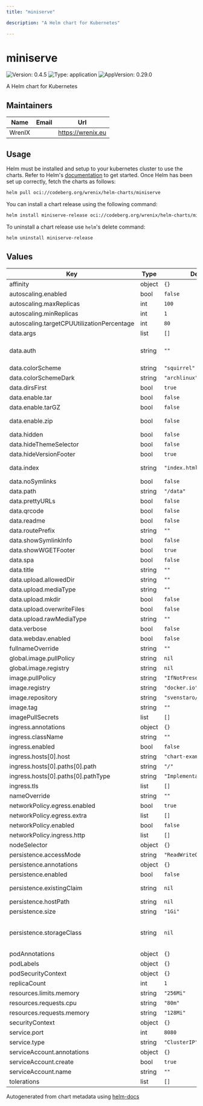 ```yaml
---
title: "miniserve"

description: "A Helm chart for Kubernetes"

---
```


# miniserve

![Version: 0.4.5](https://img.shields.io/badge/Version-0.4.5-informational?style=flat-square) ![Type: application](https://img.shields.io/badge/Type-application-informational?style=flat-square) ![AppVersion: 0.29.0](https://img.shields.io/badge/AppVersion-0.29.0-informational?style=flat-square)

A Helm chart for Kubernetes

## Maintainers

| Name | Email | Url |
| ---- | ------ | --- |
| WrenIX |  | <https://wrenix.eu> |

## Usage

Helm must be installed and setup to your kubernetes cluster to use the charts.
Refer to Helm's [documentation](https://helm.sh/docs) to get started.
Once Helm has been set up correctly, fetch the charts as follows:

```bash
helm pull oci://codeberg.org/wrenix/helm-charts/miniserve
```

You can install a chart release using the following command:

```bash
helm install miniserve-release oci://codeberg.org/wrenix/helm-charts/miniserve --values values.yaml
```

To uninstall a chart release use `helm`'s delete command:

```bash
helm uninstall miniserve-release
```

## Values

| Key | Type | Default | Description |
|-----|------|---------|-------------|
| affinity | object | `{}` |  |
| autoscaling.enabled | bool | `false` |  |
| autoscaling.maxReplicas | int | `100` |  |
| autoscaling.minReplicas | int | `1` |  |
| autoscaling.targetCPUUtilizationPercentage | int | `80` |  |
| data.args | list | `[]` | used for commandline flags |
| data.auth | string | `""` | Set authentication. Currently supported formats: username:password, username:sha256:hash,            username:sha512:hash (e.g. joe:123,            joe:sha256:a665a45920422f9d417e4867efdc4fb8a04a1f3fff1fa07e998e86f7f7a27ae3) |
| data.colorScheme | string | `"squirrel"` | Default color scheme |
| data.colorSchemeDark | string | `"archlinux"` | Default color scheme |
| data.dirsFirst | bool | `true` | List directories first |
| data.enable.tar | bool | `false` | Enable uncompressed tar archive generation |
| data.enable.tarGZ | bool | `false` | Enable gz-compressed tar archive generation |
| data.enable.zip | bool | `false` | Enable zip archive generation WARNING: Zipping large directories can result in out-of-memory exception because zip generation is done in memory and cannot be sent on the fly |
| data.hidden | bool | `false` | Show hidden files |
| data.hideThemeSelector | bool | `false` | Hide theme selector |
| data.hideVersionFooter | bool | `true` | Hide version footer |
| data.index | string | `"index.html"` | Normally, when miniserve serves a directory, it creates a listing for that directory. However, if a directory contains this file, miniserve will serve that file instead. |
| data.noSymlinks | bool | `false` | Hide symlinks in listing and prevent them from being followed |
| data.path | string | `"/data"` | Which path to serve |
| data.prettyURLs | bool | `false` | Activate Pretty URLs mode |
| data.qrcode | bool | `false` | Enable QR code display |
| data.readme | bool | `false` | Enable README.md rendering in directories |
| data.routePrefix | string | `""` | Use a specific route prefix |
| data.showSymlinkInfo | bool | `false` | Visualize symlinks in directory listing |
| data.showWGETFooter | bool | `true` | If enabled, display a wget command to recursively download the current directory |
| data.spa | bool | `false` | Activate SPA (Single Page Application) mode |
| data.title | string | `""` | Shown instead of host in page title and heading |
| data.upload.allowedDir | string | `""` | Enable file uploading (and optionally specify for which directory) |
| data.upload.mediaType | string | `""` | Specify uploadable media types: possible values image, audio, video |
| data.upload.mkdir | bool | `false` | Enable creating directories |
| data.upload.overwriteFiles | bool | `false` | Enable overriding existing files during file upload |
| data.upload.rawMediaType | string | `""` | Directly specify the uploadable media type expression |
| data.verbose | bool | `false` | Be verbose, includes emitting access logs |
| data.webdav.enabled | bool | `false` | If enabled, respond to WebDAV requests (read-only). |
| fullnameOverride | string | `""` |  |
| global.image.pullPolicy | string | `nil` | if set it will overwrite all pullPolicy |
| global.image.registry | string | `nil` | if set it will overwrite all registry entries |
| image.pullPolicy | string | `"IfNotPresent"` | This sets the pull policy for images. (could be overwritten by global.image.pullPolicy) |
| image.registry | string | `"docker.io"` | image registry (could be overwritten by global.image.registry) |
| image.repository | string | `"svenstaro/miniserve"` | image repository |
| image.tag | string | `""` | image tag - Overrides the image tag whose default is the chart appVersion. |
| imagePullSecrets | list | `[]` |  |
| ingress.annotations | object | `{}` |  |
| ingress.className | string | `""` |  |
| ingress.enabled | bool | `false` |  |
| ingress.hosts[0].host | string | `"chart-example.local"` |  |
| ingress.hosts[0].paths[0].path | string | `"/"` |  |
| ingress.hosts[0].paths[0].pathType | string | `"ImplementationSpecific"` |  |
| ingress.tls | list | `[]` |  |
| nameOverride | string | `""` |  |
| networkPolicy.egress.enabled | bool | `true` | activate egress no networkpolicy |
| networkPolicy.egress.extra | list | `[]` | egress rules |
| networkPolicy.enabled | bool | `false` |  |
| networkPolicy.ingress.http | list | `[]` | ingress for http port (e.g. ingress-controller) |
| nodeSelector | object | `{}` |  |
| persistence.accessMode | string | `"ReadWriteOnce"` |  |
| persistence.annotations | object | `{}` |  |
| persistence.enabled | bool | `false` |  |
| persistence.existingClaim | string | `nil` | A manually managed Persistent Volume and Claim Requires persistence.enabled: true If defined, PVC must be created manually before volume will be bound |
| persistence.hostPath | string | `nil` |  |
| persistence.size | string | `"1Gi"` |  |
| persistence.storageClass | string | `nil` | data Persistent Volume Storage Class If defined, storageClassName: <storageClass> If set to "-", storageClassName: "", which disables dynamic provisioning If undefined (the default) or set to null, no storageClassName spec is   set, choosing the default provisioner.  (gp2 on AWS, standard on   GKE, AWS & OpenStack)  |
| podAnnotations | object | `{}` |  |
| podLabels | object | `{}` |  |
| podSecurityContext | object | `{}` |  |
| replicaCount | int | `1` | replicas |
| resources.limits.memory | string | `"256Mi"` |  |
| resources.requests.cpu | string | `"80m"` |  |
| resources.requests.memory | string | `"128Mi"` |  |
| securityContext | object | `{}` |  |
| service.port | int | `8080` |  |
| service.type | string | `"ClusterIP"` |  |
| serviceAccount.annotations | object | `{}` | Annotations to add to the service account |
| serviceAccount.create | bool | `true` | Specifies whether a service account should be created |
| serviceAccount.name | string | `""` | If not set and create is true, a name is generated using the fullname template |
| tolerations | list | `[]` |  |

Autogenerated from chart metadata using [helm-docs](https://github.com/norwoodj/helm-docs)
